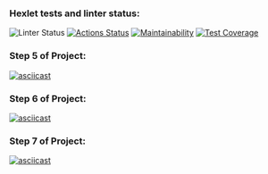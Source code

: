 ### Hexlet tests and linter status:
![Linter Status](https://github.com/AlexanderKireev/java-project-lvl1/workflows/Make-build/badge.svg)
[![Actions Status](https://github.com/AlexanderKireev/java-project-lvl1/workflows/hexlet-check/badge.svg)](https://github.com/AlexanderKireev/java-project-lvl1/actions)
[![Maintainability](https://api.codeclimate.com/v1/badges/39897ff67dcef7944de2/maintainability)](https://codeclimate.com/github/AlexanderKireev/java-project-lvl1/maintainability)
[![Test Coverage](https://api.codeclimate.com/v1/badges/39897ff67dcef7944de2/test_coverage)](https://codeclimate.com/github/AlexanderKireev/java-project-lvl1/test_coverage)
### Step 5 of Project:
[![asciicast](https://asciinema.org/a/488451.svg)](https://asciinema.org/a/488451)
### Step 6 of Project:
[![asciicast](https://asciinema.org/a/488478.svg)](https://asciinema.org/a/488478)
### Step 7 of Project:
[![asciicast](https://asciinema.org/a/488494.svg)](https://asciinema.org/a/488494)